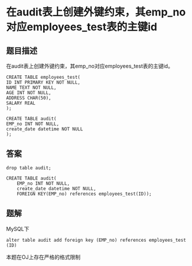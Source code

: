 <!--
 * @Author: your name
 * @Date: 2020-09-21 17:24:24
 * @LastEditTime: 2020-09-29 10:29:41
 * @LastEditors: your name
 * @Description: In User Settings Edit
 * @FilePath: \database-sql-combat\46.在audit表上创建外键约束其emp_no对应employees_test表的主键id.md
-->
# 在audit表上创建外键约束，其emp_no对应employees_test表的主键id

## 题目描述

在audit表上创建外键约束，其emp_no对应employees_test表的主键id。

``` mysql
CREATE TABLE employees_test(
ID INT PRIMARY KEY NOT NULL,
NAME TEXT NOT NULL,
AGE INT NOT NULL,
ADDRESS CHAR(50),
SALARY REAL
);

CREATE TABLE audit(
EMP_no INT NOT NULL,
create_date datetime NOT NULL
);
```

## 答案

``` mysql
drop table audit;

CREATE TABLE audit(
    EMP_no INT NOT NULL,
    create_date datetime NOT NULL,
    FOREIGN KEY(EMP_no) references employees_test(ID));
```

## 题解

MySQL下

``` mysql
alter table audit add foreign key (EMP_no) references employees_test (ID)
```

本题在OJ上存在严格的格式限制
